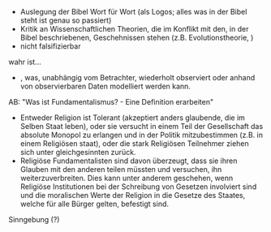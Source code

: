 


- Auslegung der Bibel Wort für Wort (als Logos; alles was in der Bibel steht ist genau so passiert)
- Kritik an Wissenschaftlichen Theorien, die im Konflikt mit den, in der Bibel beschriebenen, Geschehnissen stehen (z.B. Evolutionstheorie, )
- nicht falsifizierbar


wahr ist...
- , was, unabhängig vom Betrachter, wiederholt observiert oder anhand von observierbaren Daten modelliert werden kann.


AB: "Was ist Fundamentalismus? - Eine Definition erarbeiten"

- Entweder Religion ist Tolerant (akzeptiert anders glaubende, die im Selben Staat leben), oder sie versucht in einem Teil der Gesellschaft das absolute Monopol zu erlangen und in der Politik mitzubestimmen (z.B. in einem Religiösen staat), oder die stark Religiösen Teilnehmer ziehen sich unter gleichgesinnten zurück.
- Religiöse Fundamentalisten sind davon überzeugt, dass sie ihren Glauben mit den anderen teilen müssten und versuchen, ihn weiterzuverbreiten. Dies kann unter anderem geschehen, wenn Religiöse Institutionen bei der Schreibung von Gesetzen involviert sind und die moralischen Werte der Religion in die Gesetze des Staates, welche für alle Bürger gelten, befestigt sind.

Sinngebung (?)
